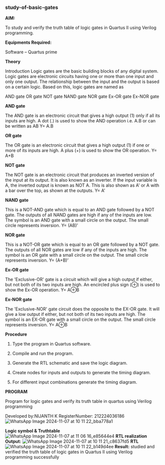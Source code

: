 ### study-of-basic-gates

**AIM:** 

To study and verify the truth table of logic gates in Quartus II using Verilog programming.

**Equipments Required:**

Software – Quartus prime 

**Theory**

Introduction Logic gates are the basic building blocks of any digital system. Logic gates are electronic circuits having one or more than one input and only one output. The relationship between the input and the output is based on a certain logic. Based on this, logic gates are named as

AND gate OR gate NOT gate NAND gate NOR gate Ex-OR gate Ex-NOR gate

**AND gate**

The AND gate is an electronic circuit that gives a high output (1) only if all its inputs are high. A dot (.) is used to show the AND operation i.e. A.B or can be written as AB
Y= A.B

**OR gate** 

The OR gate is an electronic circuit that gives a high output (1) if one or more of its inputs are high. A plus (+) is used to show the OR operation.
Y= A+B

**NOT gate**

The NOT gate is an electronic circuit that produces an inverted version of the input at its output. It is also known as an inverter. If the input variable is A, the inverted output is known as NOT A. This is also shown as A' or A with a bar over the top, as shown at the outputs.
Y= A'

**NAND gate**

This is a NOT-AND gate which is equal to an AND gate followed by a NOT gate. The outputs of all NAND gates are high if any of the inputs are low. The symbol is an AND gate with a small circle on the output. The small circle represents inversion.
Y= (AB)’

**NOR gate**

This is a NOT-OR gate which is equal to an OR gate followed by a NOT gate. The outputs of all NOR gates are low if any of the inputs are high. The symbol is an OR gate with a small circle on the output. The small circle represents inversion.
Y= (A+B)’

**Ex-OR gate**

The 'Exclusive-OR' gate is a circuit which will give a high output if either, but not both of its two inputs are high. An encircled plus sign (⊕) is used to show the Ex-OR operation.
Y= A⊕B

**Ex-NOR gate**

The 'Exclusive-NOR' gate circuit does the opposite to the EX-OR gate. It will give a low output if either, but not both of its two inputs are high. The symbol is an EX-OR gate with a small circle on the output. The small circle represents inversion.
Y= A⊕B

**Procedure** 

1.	Type the program in Quartus software.

2.	Compile and run the program.

3.	Generate the RTL schematic and save the logic diagram.

4.	Create nodes for inputs and outputs to generate the timing diagram.

5.	For different input combinations generate the timing diagram.


**PROGRAM**

Program for logic gates and verify its truth table in quartus using Verilog programming

 Developed by:NIJANTH K
 RegisterNumber: 212224036186
 ![WhatsApp Image 2024-11-07 at 10 11 22_bba778a1](https://github.com/user-attachments/assets/ef4601ac-f513-496f-9dfe-0f0f03853bd0)

 
**Logic symbol & Truthtable**
![WhatsApp Image 2024-11-07 at 11 06 16_e85644e4](https://github.com/user-attachments/assets/ef39c3b4-1c10-4cc4-9a6c-0564088cab4d)
**RTL realization Output:** 
![WhatsApp Image 2024-11-07 at 10 11 21_c8637fd5](https://github.com/user-attachments/assets/d7b09ae6-f733-46b7-abc4-c09ebf69c920)
**RTL**
![WhatsApp Image 2024-11-07 at 10 11 22_b149d4ee](https://github.com/user-attachments/assets/755af34a-524b-408b-8ac7-ac652dc4b16a)
**Result:**
studied and verified the truth table of logic gates in Quartus II using Verilog programming
successfully

